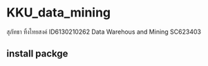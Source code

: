 # KKU_data_mining
สุภัทธา ทิ้งไทยสงค์ ID6130210262 Data Warehous and Mining SC623403

## install packge
